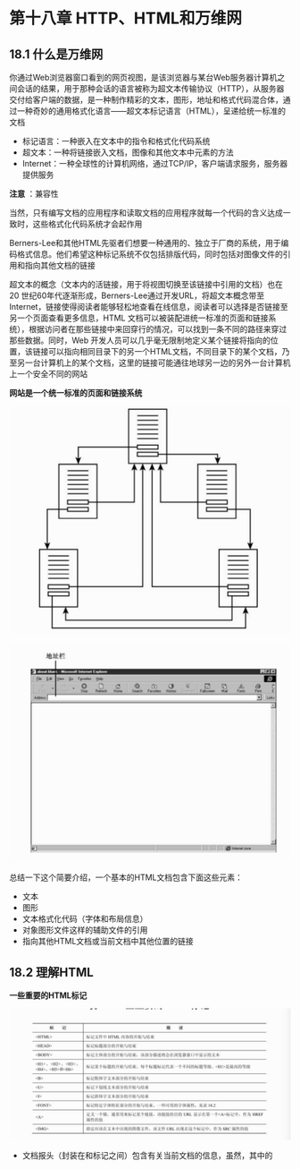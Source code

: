 # 第十八章 HTTP、HTML和万维网

## 18.1 什么是万维网

你通过Web浏览器窗口看到的网页视图，是该浏览器与某台Web服务器计算机之间会话的结果，用于那种会话的语言被称为超文本传输协议（HTTP），从服务器交付给客户端的数据，是一种制作精彩的文本，图形，地址和格式代码混合体，通过一种奇妙的通用格式化语言——超文本标记语言（HTML），呈递给统一标准的文档

* 标记语言：一种嵌入在文本中的指令和格式化代码系统
* 超文本：一种将链接嵌入文档，图像和其他文本中元素的方法
* Internet：一种全球性的计算机网络，通过TCP/IP，客户端请求服务，服务器提供服务

**注意** ：兼容性

当然，只有编写文档的应用程序和读取文档的应用程序就每一个代码的含义达成一致时，这些格式化代码系统才会起作用

Berners-Lee和其他HTML先驱者们想要一种通用的、独立于厂商的系统，用于编码格式信息。他们希望这种标记系统不仅包括排版代码，同时包括对图像文件的引用和指向其他文档的链接

超文本的概念（文本内的活链接，用于将视图切换至该链接中引用的文档）也在20 世纪60年代逐渐形成，Berners-Lee通过开发URL，将超文本概念带至Internet，链接使得阅读者能够轻松地查看在线信息，阅读者可以选择是否链接至另一个页面查看更多信息，HTML 文档可以被装配进统一标准的页面和链接系统），根据访问者在那些链接中来回穿行的情况，可以找到一条不同的路径来穿过那些数据。同时，Web 开发人员可以几乎毫无限制地定义某个链接将指向的位置，该链接可以指向相同目录下的另一个HTML文档，不同目录下的某个文档，乃至另一台计算机上的某个文档，这里的链接可能通往地球另一边的另外一台计算机上一个安全不同的网站

**网站是一个统一标准的页面和链接系统** 

![image-20200516132728410](../assets/image-20200516132728410.png)

![image-20200516132758310](../assets/image-20200516132758310.png)

总结一下这个简要介绍，一个基本的HTML文档包含下面这些元素：

* 文本
* 图形
* 文本格式化代码（字体和布局信息）
* 对象图形文件这样的辅助文件的引用
* 指向其他HTML文档或当前文档中其他位置的链接

## 18.2 理解HTML

**一些重要的HTML标记** 

![image-20200516132954507](../assets/image-20200516132954507.png)

* 文档报头（封装在<HEAD>和</HEAD>标记之间）包含有关当前文档的信息，虽然，其中的<TITLE>标记会指定一个将出现在浏览器窗口标题栏中的标题，但是文档报头中的信息并不会出现在网页上，这里的<TITLE>是一个必需的要素。<HEAD>部分的其他要素都是可选的，比如用于指定有关文档样式信息的<STYLE>标记，要想更多了解<STYLE>，请查看某个HTML文本
* 文档主体（封装在<BODY>和</BODY>标记之间）是会实际出现在网页上的文本，以及与该文本相关的所有HTML标记

**HTML<FONT>标记属性** 

![image-20200516133310596](../assets/image-20200516133310596.png)

**注意：** 大写字母

对于传统的HTML标记，大写字母是没有什么区别的，不过，后来的标准（比如XML和XHTML）对大写字母给予了更多关注，XML区分大小写，而XHTML要求小写的元素和属性名称

## 18.3 理解HTTP

HTTP是一种应用层协议，HTTP客户端和服务器应用程序使用可靠的TCP传输协议建立连接

HTTP可以完成以下工作：

* 在浏览器（客户端）和服务器之间建立一个连接
* 为会话协商设置和确定参数
* 为HTML内容的有序传输做准备
* 关闭与上述服务器的连接

当你在浏览器窗口中输入一个URL时，浏览器首先检查那个URL的描述，以确定相应的协议（除了HTTP之外，绝大多数Web浏览器还支持其他协议），如果浏览器确定该URL引用某个HTTP站点上的资源，那么它就会从那个URL提取相应的DNS名称，并启动名称解析进程，客户端计算机向一个名称服务器发送DNS查找请求，并接收该服务器的IP地址，浏览器然后利用该服务器的IP地址，启动一个与此服务器的TCP连接

**注意：** 持久性

在比较早的HTTP版本中（1.1版本之前），客户端和服务器为传输的额每一项，打开一个新的TCP连接，HTTP的近期版本允许客户端和服务器维持一个持久连接

在上述TCP连接建立之后，浏览器将使用HTTP GET命令，向该服务器请求相应的网页，这个GET命令包含浏览器正在请求的资源URL，以及浏览器向要为此事务使用的HTTP版本，在距大多数情况下，浏览器可以随此GET请求发送相对URL（而不是整个URL）因为与相应服务器的连接已经建立好了：GET /watergate/tapes/transcript HTTP/1.1，在这个GET命令之后，可能会跟着几对其他可选的field：value，指定语言，浏览器类型和可接收的文件类型之类的设置

服务器响应包括一个报头，后面跟着所请求的文档，响应报头的格式如下所示：

HTTP/1.1 ststus_code reason-phrase 

field：value

这里的状态代码，是一个描述请求状态的三位数，这里的reason-phrase（原因分析）是对该状态的一个简要描述，一些常见的状态代码如下表所示，可以看到，该代码最左边的那位表示一种通用分类，该位为1，表示提供信息，该位为2，表示成功；该位为3，表示重定向；该位为4，表示一个客户端错误；该位为5，表示一个服务器错误。你可能很熟悉那个著名的404代码，它经常在找不到页面或URL输入错误时出现，与客户端请求类似，服务器响应也可以包括许多可选的field:value对，其中一些报头字段如表所示。浏览器不能理解的任何字段都将被忽略。

**一些常见的HTTP状态码** 

![image-20200516134626198](../assets/image-20200516134626198.png)
![image-20200516134636395](../assets/image-20200516134636395.png)

**HTTP报头字段示例** 

![image-20200516134744163](../assets/image-20200516134744163.png)

从表中可以看到，有些报头字段是纯粹的信息，而有些报头字段则可能包含用来分析和处理传入HTML文档的信息

这里的Content-Length字段特别重要，在早期的HTTP 1.0版本中，每一个请求/响应周期都需要一个新的TCP连接，客户端打开一个连接，并发起一个请求。服务器实现该请求，然后关闭该连接，在那种情况下，客户端知道服务器何时停止发送数据，因为该服务器关闭了相应的TCP连接，不幸的是，这个过程需要不断地打开和关闭连接，从而增加了系统开销，HTTP 1.1允许客户端和服务器在一次传输之后，继续维持相应的连接，在那种情况下，客户端需要以某种方式知道一个响应何时结束，这个Content-Length字段就指定与当前响应相关的HTML对象的长度，如果服务器不知道它正发送的对象的长度（随着动态HTML的出现，这种情况越来越常见），服务器发送报头字段Connection:close来通知浏览器，服务器将通过关闭当前连接来表示数据的结束

HTTP还支持一个协商阶段，服务器和浏览器可以在此期间就某些格式和首选项的共同设置达成共识

## 18.4 脚本

### 18.4.1 服务器端脚本编程

服务器端脚本编程可以让服务器接受来自客户端的输入，并在幕后处理这些输入，一个常见的服务器端脚本编程的场景如图所示，处理过程如下：

1. 用户浏览到一个页面，它包含一张用来购买某一产品或输入访问者信息的表单
2. 服务器根据用户选择生成该表单，并将其传送给浏览器
3. 用户在此表单中输入必要的信息，然后浏览器将该表单传回服务器
4. 服务器接收来自浏览器的数据，并使用一个编程接口，将此数据传递给处理用户信息的程序，如果用户正在购买某一产品，这些后台程序可能就检查信用卡信息，或者是发送一个出货单给客户，等等....之类的操作

**服务器端脚本编程的场景** 

![image-20200516135848448](../assets/image-20200516135848448.png)

现在，有几种程序设计语言和环境可以用来帮助开发人员构建基于服务器的Web应用程序，一种将程序或脚本与网页相连接的方法是通过“公共网关接口”（Common Gateway Interface，CGI），CGI用来接受来自Web用户的表单型输入，处理该输入，然后生成HTML格式的输出，CGI脚本一般使用Perl语言编写，但是CGI能兼容其他语言，其中包括C语言

### 18.4.2 客户端脚本编程

JavaScript和VBScript是两种常见的客户端脚本编程技术，而且脚本文件通常通过HTML来饮用：

```
<script src='/script.js' type='text'/javascript'> <./script>
```



标记可以引用真实的指令，或者是引用包含代码的一个外部文件，无论哪种情况，只有当客户端计算机支持代码中引用的脚本语言时，才行得通

对某些类型的应用程序来说，客户端脚本编程是一种更为有效的选择，在客户端执行脚本的解释器（interpreter）更狗详细的查看本地环境，而且通过将交互元素限制在客户端，也减少了网络流量，提升了网络性能

AJAX（有时标榜为异步JavaScript和XML的缩写）是使用客户端脚本编程来对Web内容进行无缝升级的一组技术，它无需对整个网页进行刷新，其他一些常见的客户端技术为用户提供了一些交互选项，它可以调用动画或其他多媒体效果，也可以根据客户端系统的状态信息进行响应

## 18.5 Web浏览器

略

## 18.6 小结

本章描述了在那著名的Internet服务（即通常所说的万维网）背后工作的各个过程，内容包括Web的工作方式，以及HTML文档和HTTP协议，同时本章还介绍了动态HTML的概念

## 18.7 问与答

问：哪个HTML标记更改文本的颜色

**答：** 要想更改文本的颜色，请使用自带的color属性的<FONT>标记：<FONT COLOR="RED"> red text</FONT>

问：哪个HTML标记超文本链接？

**答：** 对于超文本链接，请使用自带HREF属性的<A>标签

## 18.8 测验

### 18.8.1问题

1. 为什么HTTP支持协商阶段？

   **答：** 如果服务器和浏览器被配置了不同的会话参数，则协商阶段可以让它们就必要的公共设置达成一致，以进行成功的通信

2. HTML文档的主要部分是什么？

   **答：** 包含标记信息，以及文件头信息，代码区，主要格式：<html><head>im a head</head><body>Im a body </body></html>

3. 考虑这样一个网站，它包含一个带有书名和价格信息的后段数据库，你应该使用服务器端脚本还是客户端脚本来为用户提供这么信息呢？

   **答：** 服务器端脚本来处理，由于数据库位于网络链接的服务器端，因此将完整的代码装在服务器上，效率更高也更安全

4. 假定你刚安装了一个新的系统，而且它运行零号，但是当你访问最喜欢的网站并点击一个PDF文件时，该文件却没有打开，你如何来解决这个问题呢？

   **答：** 安装相应的解析器即可（浏览器插件）

### 18.8.2 练习

略

## 18.9 关键术语

复习下列关键术语：

* 文档主体：包含将实际出现在浏览器窗口中的文本的HTML文档部分，这个主体部分封装在<BODY>和</BODY>之间
* 浏览器：一种HTTP客户端应用程序，大多数现代的浏览器都可以处理其他协议，比如FTP
* 客户端脚本编程：一种在客户端计算机（浏览器系统）上执行的脚本
* CGI（公共网关接口）：一种程序设计接口，允许设计人员把脚本和程序与某个网页结合在一起
* 文档报头：HTML文档的开始部分，包含文档的标题和其他可选参数，这个文档报头部分封装在<HEAD>和</HEAD>标记之间
* 超文本链接：网页的一个突出部分，当用户点击这种链接时，浏览器就会转向此URL指定的另一个文档或位置
* HTML（超文本标记语言）：一种用于构建网页的标记语言，HTML由文本和描述格式化，链接和图形的专用代码组成
* HTTP（超文本传输协议）：用来在服务器和用户端之间传输的HTML内容的协议
* PHP：一种流行的程序设计语言，用于Web开发
* 服务器端脚本编程：一种在服务器系统（Web服务器）上执行的脚本
* 标记：一种HTML指令